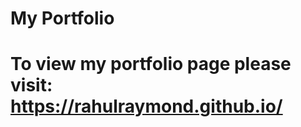 # My Portfolio

To view my portfolio page please visit: https://rahulraymond.github.io/
=======
# 



